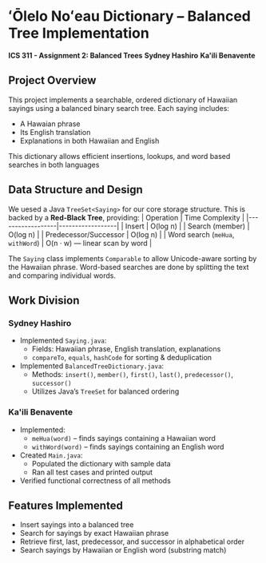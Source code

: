 # ʻŌlelo Noʻeau Dictionary – Balanced Tree Implementation

**ICS 311 - Assignment 2: Balanced Trees**
**Sydney Hashiro**
**Ka'ili Benavente**

## Project Overview

This project implements a searchable, ordered dictionary of Hawaiian sayings using a balanced binary search tree.
Each saying includes:
- A Hawaian phrase
- Its English translation
- Explanations in both Hawaiian and English

This dictionary allows efficient insertions, lookups, and word based searches in both languages

## Data Structure and Design

We uesed a Java `TreeSet<Saying>` for our core storage structure. This is backed by a **Red-Black Tree**, providing:
| Operation        | Time Complexity |
|------------------|------------------|
| Insert           | O(log n)         |
| Search (member)  | O(log n)         |
| Predecessor/Successor | O(log n)   |
| Word search (`meHua`, `withWord`) | O(n · w) — linear scan by word |

The `Saying` class implements `Comparable` to allow Unicode-aware sorting by the Hawaiian phrase. Word-based searches are done by splitting the text and comparing individual words.

## Work Division

### Sydney Hashiro
- Implemented `Saying.java`:
  - Fields: Hawaiian phrase, English translation, explanations
  - `compareTo`, `equals`, `hashCode` for sorting & deduplication
- Implemented `BalancedTreeDictionary.java`:
  - Methods: `insert()`, `member()`, `first()`, `last()`, `predecessor()`, `successor()`
  - Utilizes Java’s `TreeSet` for balanced ordering

### Ka'ili Benavente
- Implemented:
  - `meHua(word)` – finds sayings containing a Hawaiian word
  - `withWord(word)` – finds sayings containing an English word
- Created `Main.java`:
  - Populated the dictionary with sample data
  - Ran all test cases and printed output
- Verified functional correctness of all methods

## Features Implemented
- Insert sayings into a balanced tree
- Search for sayings by exact Hawaiian phrase
- Retrieve first, last, predecessor, and successor in alphabetical order
- Search sayings by Hawaiian or English word (substring match)
